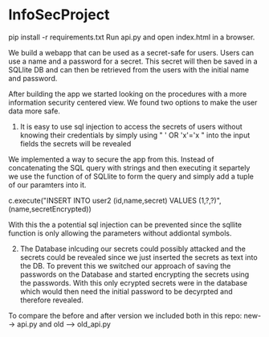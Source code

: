 # InfoSecProject

pip install -r requirements.txt
Run api.py and open index.html in a browser.

We build a webapp that can be used as a secret-safe for users.
Users can use a name and a password for a secret.
This secret will then be saved in a SQLlite DB and can then be retrieved from the users with the initial name and password.

After building the app we started looking on the procedures with a more information security centered view. We found two options to make the user data more safe.

1. It is easy to use sql injection to access the secrets of users without knowing their credentials
by simply using " ' OR 'x'='x " into the input fields the secrets will be revealed

We implemented a way to secure the app from this. Instead of concatenating the SQL query with strings and then executing it separtely we use the function of of SQLlite to form the query and simply add a tuple of our paramters into it.

c.execute("INSERT INTO user2 (id,name,secret) VALUES (1,?,?)",(name,secretEncrypted))

With this the a potential sql injection can be prevented since the sqllite function is only allowing the parameters without addiontal symbols.


2. The Database inlcuding our secrets could possibly attacked and the secrets could be revealed since we just inserted the secrets as text into the DB.
To prevent this we switched our approach of saving the passwords on the Database and started encrypting the secrets using the passwords. With this only ecrypted secrets were in the database which would then need the initial password to be decyrpted and therefore revealed. 

To compare the before and after version we included both in this repo: new--> api.py  and old --> old_api.py

